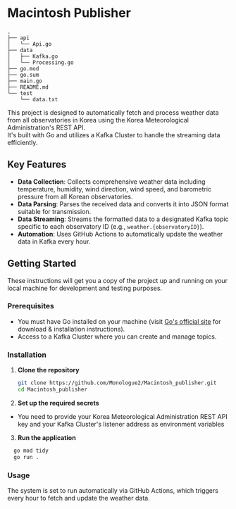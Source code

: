 # Macintosh Publisher
```
.
├── api
│   └── Api.go
├── data
│   ├── Kafka.go
│   └── Processing.go
├── go.mod
├── go.sum
├── main.go
├── README.md
└── test
    └── data.txt
```

This project is designed to automatically fetch and process weather data from all observatories in Korea using the Korea Meteorological Administration's REST API. <br>
It's built with Go and utilizes a Kafka Cluster to handle the streaming data efficiently.<br>

## Key Features

- **Data Collection**: Collects comprehensive weather data including temperature, humidity, wind direction, wind speed, and barometric pressure from all Korean observatories.
- **Data Parsing**: Parses the received data and converts it into JSON format suitable for transmission.
- **Data Streaming**: Streams the formatted data to a designated Kafka topic specific to each observatory ID (e.g., `weather.{observatoryID}`).
- **Automation**: Uses GitHub Actions to automatically update the weather data in Kafka every hour.

## Getting Started
These instructions will get you a copy of the project up and running on your local machine for development and testing purposes.

### Prerequisites
- You must have Go installed on your machine (visit [Go's official site](https://golang.org/dl/) for download & installation instructions).
- Access to a Kafka Cluster where you can create and manage topics.

### Installation

1. **Clone the repository**
   ```bash
   git clone https://github.com/Monologue2/Macintosh_publisher.git
   cd Macintosh_publisher
   ```

2. **Set up the required secrets**
- You need to provide your Korea Meteorological Administration REST API key and your Kafka Cluster's listener address as environment variables

3. **Run the application**
```bash
  go mod tidy
  go run .
```

### Usage
The system is set to run automatically via GitHub Actions, which triggers every hour to fetch and update the weather data.
